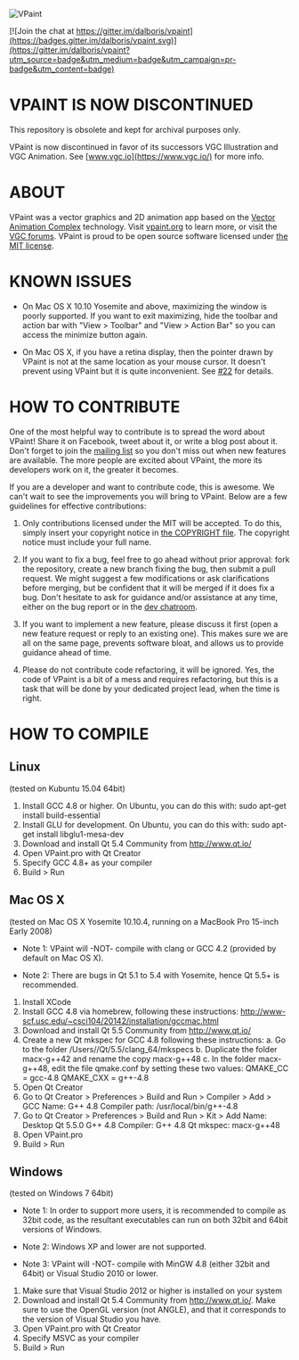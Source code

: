 ![VPaint](https://github.com/dalboris/vpaint/blob/master/src/Gui/images/logobeta.png)

[![Join the chat at https://gitter.im/dalboris/vpaint](https://badges.gitter.im/dalboris/vpaint.svg)](https://gitter.im/dalboris/vpaint?utm_source=badge&utm_medium=badge&utm_campaign=pr-badge&utm_content=badge)

# VPAINT IS NOW DISCONTINUED

This repository is obsolete and kept for archival purposes only.

VPaint is now discontinued in favor of its successors VGC Illustration and VGC Animation. See [www.vgc.io](https://www.vgc.io/) for more info.


# ABOUT

VPaint was a vector graphics and 2D animation app based on the
[Vector Animation Complex](http://www.borisdalstein.com/research/vac/) 
technology. Visit [vpaint.org](http://vpaint.org) to learn more,
or visit the [VGC forums](http://forums.vgc.io/). VPaint is proud to 
be open source software licensed under 
[the MIT license](https://github.com/dalboris/vpaint/blob/master/LICENSE.MIT).


# KNOWN ISSUES

- On Mac OS X 10.10 Yosemite and above, maximizing the window is poorly supported. If you want to exit maximizing, hide the toolbar and action bar with "View > Toolbar" and "View > Action Bar" so you can access the minimize button again.

- On Mac OS X, if you have a retina display, then the pointer drawn by VPaint is not at the same location as your mouse cursor. It doesn't prevent using VPaint but it is quite inconvenient. See [#22](https://github.com/dalboris/vpaint/issues/22) for details.


# HOW TO CONTRIBUTE

One of the most helpful way to contribute is to spread the word about VPaint! Share it on Facebook, tweet about it, or write a blog post about it. Don't forget to join the [mailing list](http://www.vpaint.org/#about) so you don't miss out when new features are available. The more people are excited about VPaint, the more its developers work on it, the greater it becomes.

If you are a developer and want to contribute code, this is awesome. We can't wait to see the improvements you will bring to VPaint. Below are a few guidelines for effective contributions:

1. Only contributions licensed under the MIT will be accepted. To do this, simply insert your copyright notice in [the COPYRIGHT file](https://github.com/dalboris/vpaint/blob/master/COPYRIGHT). The copyright notice must
include your full name.

2. If you want to fix a bug, feel free to go ahead without prior approval: fork the repository, create a new branch fixing the bug, then submit a pull request. We might suggest a few modifications or ask clarifications before merging, but be confident that it will be merged if it does fix a bug. Don't hesitate to ask for guidance and/or assistance at any time, either on the bug report or in the [dev chatroom](https://gitter.im/dalboris/vpaint).

3. If you want to implement a new feature, please discuss it first (open a new feature request or reply to an existing one). This makes sure we are all on the same page, prevents software bloat, and allows us to provide guidance ahead of time.

4. Please do not contribute code refactoring, it will be ignored. Yes, the code of VPaint is a bit of a mess and requires refactoring, but this is a task that will be done by your dedicated project lead, when the time is right.


# HOW TO COMPILE

## Linux

(tested on Kubuntu 15.04 64bit)

1. Install GCC 4.8 or higher. On Ubuntu, you can do this with:
     sudo apt-get install build-essential
2. Install GLU for development. On Ubuntu, you can do this with:
     sudo apt-get install libglu1-mesa-dev
3. Download and install Qt 5.4 Community from http://www.qt.io/
4. Open VPaint.pro with Qt Creator
5. Specify GCC 4.8+ as your compiler
6. Build > Run


## Mac OS X

(tested on Mac OS X Yosemite 10.10.4, running on a MacBook Pro 15-inch Early 2008)

- Note 1: VPaint will -NOT- compile with clang or GCC 4.2 (provided by default on Mac OS X).

- Note 2: There are bugs in Qt 5.1 to 5.4 with Yosemite, hence Qt 5.5+ is recommended.

1. Install XCode
2. Install GCC 4.8 via homebrew, following these instructions:
     http://www-scf.usc.edu/~csci104/20142/installation/gccmac.html
3. Download and install Qt 5.5 Community from http://www.qt.io/
4. Create a new Qt mkspec for GCC 4.8 following these instructions:
    a. Go to the folder /Users/<username>/Qt/5.5/clang_64/mkspecs
    b. Duplicate the folder macx-g++42 and rename the copy macx-g++48
    c. In the folder macx-g++48, edit the file qmake.conf by setting these two values:
        QMAKE_CC  = gcc-4.8
        QMAKE_CXX = g++-4.8
5. Open Qt Creator
6. Go to Qt Creator > Preferences > Build and Run > Compiler > Add > GCC
    Name: G++ 4.8
    Compiler path: /usr/local/bin/g++-4.8
7. Go to Qt Creator > Preferences > Build and Run > Kit > Add
    Name: Desktop Qt 5.5.0 G++ 4.8
    Compiler: G++ 4.8
    Qt mkspec: macx-g++48
8. Open VPaint.pro
9. Build > Run


## Windows

(tested on Windows 7 64bit)

- Note 1: In order to support more users, it is recommended to compile as 32bit code, as
          the resultant executables can run on both 32bit and 64bit versions of Windows.

- Note 2: Windows XP and lower are not supported.

- Note 3: VPaint will -NOT- compile with MinGW 4.8 (either 32bit and 64bit)
        or Visual Studio 2010 or lower.

1. Make sure that Visual Studio 2012 or higher is installed on your system
2. Download and install Qt 5.4 Community from http://www.qt.io/.  Make
   sure to use the OpenGL version (not ANGLE), and that it corresponds to
   the version of Visual Studio you have.
3. Open VPaint.pro with Qt Creator
4. Specify MSVC as your compiler
5. Build > Run
